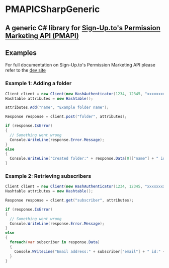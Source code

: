 # PMAPICSharpGeneric
## A generic C# library for [Sign-Up.to's Permission Marketing API (PMAPI)](https://dev.sign-up.to/)

## Examples

For full documentation on Sign-Up.to's Permission Marketing API please refer to the [dev site](https://dev.sign-up.to/)

### Example 1: Adding a folder

```csharp
Client client = new Client(new HashAuthenticator(1234, 12345, "xxxxxxxxxxxxxxxxxxxxxxxxxxxxxxxx"));
Hashtable attributes = new Hashtable();

attributes.Add("name", "Example folder name");

Response response = client.post("folder", attributes);

if (response.IsError)
{
  // Something went wrong
  Console.WriteLine(response.Error.Message);
}
else
{
  Console.WriteLine("Created folder:" + response.Data[0]["name"] + " id:" + response.Data[0]["id"]);
}
```

### Example 2: Retrieving subscribers

```csharp
Client client = new Client(new HashAuthenticator(1234, 12345, "xxxxxxxxxxxxxxxxxxxxxxxxxxxxxxxx"));
Hashtable attributes = new Hashtable();

Response response = client.get("subscriber", attributes);

if (response.IsError)
{
  // Something went wrong
  Console.WriteLine(response.Error.Message);
}
else
{                
  foreach(var subscriber in response.Data)
  {
    Console.WriteLine("Email address:" + subscriber["email"] + " id:" + subscriber["id"]);
  }
}

```
